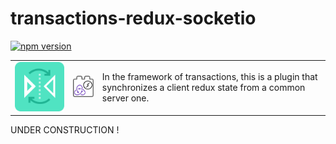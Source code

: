 # transactions-redux-socketio

[![npm version](https://badge.fury.io/js/transactions-redux-socketio.svg)](https://badge.fury.io/js/transactions-redux-socketio)

<table>
  <td>
    <img src="https://raw.githubusercontent.com/Ledoux/transactions-redux-socketio/master/icon.png" alt="icon" title="made by @cecilesnips"/>
  </td>
  <td>
    <img src="https://raw.githubusercontent.com/Ledoux/transactions-redux-socketio/master/transactions-redux-socketio.png" alt="icon" title="made by @cecilesnips"/>
  </td>
  <td>
    In the framework of transactions, this is a plugin that synchronizes a client redux state from a common server one.
  </td>
</table>

UNDER CONSTRUCTION !
